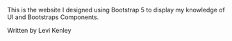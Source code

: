 This is the website I designed using Bootstrap 5 
to display my knowledge of UI and Bootstraps Components.

Written by Levi Kenley